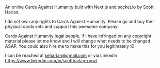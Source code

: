 An online Cards Against Humanity built with Next.js and socket.io by Scott Harlan. 

I do not own any rights to Cards Against Humanity. Please go and buy their physical cards sets and support this awesome company!

Cards Against Humanity legal people, if I have infringed on any copyright material please let me know and I will change what needs to be changed ASAP. You could also hire me to make this for you legitimately :D

I can be reached at seharlan@gmail.com or via LinkedIn https://www.linkedin.com/in/scottharlan-pnw/
